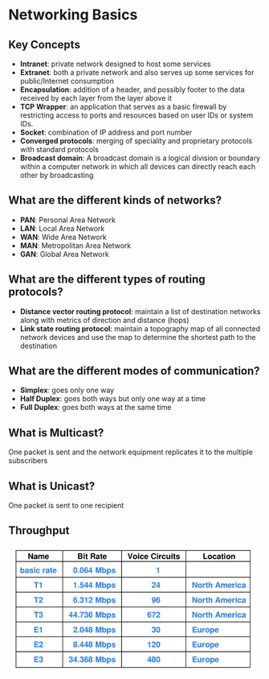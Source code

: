 # Networking Basics

## Key Concepts
- **Intranet**: private network designed to host some services
- **Extranet**: both a private network and also serves up some services for public/Internet consumption
- **Encapsulation**: addition of a header, and possibly footer to the data received by each layer from the layer above it
- **TCP Wrapper**: an application that serves as a basic firewall by restricting access to ports and resources based on user IDs or system IDs.
- **Socket**: combination of IP address and port number
- **Converged protocols**: merging of speciality and proprietary protocols with standard protocols
- **Broadcast domain**: A broadcast domain is a logical division or boundary within a computer network in which all devices can directly reach each other by broadcasting


## What are the different kinds of networks?
- **PAN**: Personal Area Network
- **LAN**: Local Area Network
- **WAN**: Wide Area Network
- **MAN**: Metropolitan Area Network
- **GAN**: Global Area Network

## What are the different types of routing protocols?
- **Distance vector routing protocol**: maintain a list of destination networks along with metrics of direction and distance (hops)
- **Link state routing protocol**: maintain a topography map of all connected network devices and use the map to determine the shortest path to the destination



## What are the different modes of communication?
- **Simplex**: goes only one way
- **Half Duplex**: goes both ways but only one way at a time
- **Full Duplex**: goes both ways at the same time

## What is Multicast? 
One packet is sent and the network equipment replicates it to the multiple subscribers

## What is Unicast?
One packet is sent to one recipient



## Throughput
![Network Throughput](/images/networkthroughput.png) 
